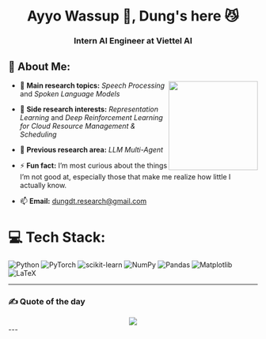 <h1 align="center">Ayyo Wassup 🤟, Dung's here 😼</h1>
<h3 align="center">Intern AI Engineer at Viettel AI</h3>

## 💫 About Me:
<img align="right" height="180" src="https://i.pinimg.com/originals/85/be/94/85be94350b6cefd78140c8c8232c75e5.gif"  />

- 🧠 **Main research topics:** *Speech Processing* and *Spoken Language Models*  

- 🌱 **Side research interests:** *Representation Learning* and *Deep Reinforcement Learning for Cloud Resource Management & Scheduling*

- 🔭 **Previous research area:** *LLM Multi-Agent*

- ⚡ **Fun fact:** I’m most curious about the things I’m not good at, especially those that make me realize how little I actually know.

- 📫 **Email:** [dungdt.research@gmail.com](mailto:dungdt.research@gmail.com)


# 💻 Tech Stack:
![Python](https://img.shields.io/badge/python-3670A0?style=for-the-badge&logo=python&logoColor=ffdd54) 
![PyTorch](https://img.shields.io/badge/PyTorch-%23EE4C2C.svg?style=for-the-badge&logo=PyTorch&logoColor=white) 
![scikit-learn](https://img.shields.io/badge/scikit--learn-%23F7931E.svg?style=for-the-badge&logo=scikit-learn&logoColor=white) 
![NumPy](https://img.shields.io/badge/numpy-%23013243.svg?style=for-the-badge&logo=numpy&logoColor=white) 
![Pandas](https://img.shields.io/badge/pandas-%23150458.svg?style=for-the-badge&logo=pandas&logoColor=white) 
![Matplotlib](https://img.shields.io/badge/Matplotlib-%23ffffff.svg?style=for-the-badge&logo=Matplotlib&logoColor=black) 
![LaTeX](https://img.shields.io/badge/latex-%23008080.svg?style=for-the-badge&logo=latex&logoColor=white) 

---
### ✍️ Quote of the day
<div align="center">
  <img src="https://quotes-github-readme.vercel.app/api?type=horizontal&theme=radical"  />
</div>
---
